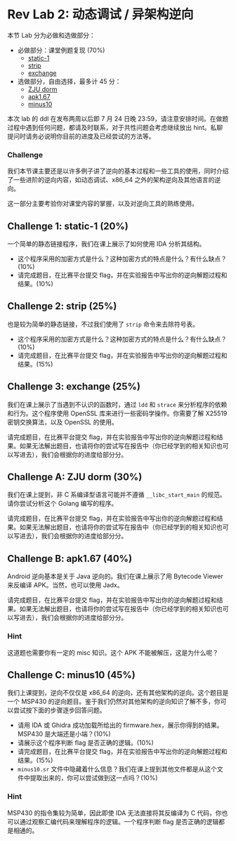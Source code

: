 # Rev Lab 2: 动态调试 / 异架构逆向

本节 Lab 分为必做和选做部分：

- 必做部分：课堂例题复现 (70%)
    - [static-1](#challenge-1-static-1-20)
    - [strip](#challenge-2-strip-25)
    - [exchange](#challenge-3-exchange-25)
- 选做部分，自由选择，最多计 45 分：
    - [ZJU dorm](#challenge-a-zju-dorm-30)
    - [apk1.67](#challenge-b-apk167-40)
    - [minus10](#challenge-c-minus10-45)

本次 lab 的 ddl 在发布两周以后即 7 月 24 日晚 23:59，请注意安排时间。在做题过程中遇到任何问题，都请及时联系，对于共性问题会考虑继续放出 hint。私聊提问时请务必说明你目前的进度及已经尝试的方法等。

### Challenge

我们本节课主要还是以许多例子讲了逆向的基本过程和一些工具的使用，同时介绍了一些进阶的逆向内容，如动态调试、x86_64 之外的架构逆向及其他语言的逆向。

这一部分主要考验你对课堂内容的掌握，以及对逆向工具的熟练使用。

## Challenge 1: static-1 (20%)

一个简单的静态链接程序，我们在课上展示了如何使用 IDA 分析其结构。

- 这个程序采用的加密方式是什么？这种加密方式的特点是什么？有什么缺点？(10%)
- 请完成题目，在比赛平台提交 flag，并在实验报告中写出你的逆向解题过程和结果。(10%)

## Challenge 2: strip (25%)

也是较为简单的静态链接，不过我们使用了 `strip` 命令来去除符号表。

- 这个程序采用的加密方式是什么？这种加密方式的特点是什么？有什么缺点？(10%)
- 请完成题目，在比赛平台提交 flag，并在实验报告中写出你的逆向解题过程和结果。(15%)

## Challenge 3: exchange (25%)

我们在课上展示了当遇到不认识的函数时，通过 `ldd` 和 `strace` 来分析程序的依赖和行为。这个程序使用 OpenSSL 库来进行一些密码学操作。你需要了解 X25519 密钥交换算法，以及 OpenSSL 的使用。

请完成题目，在比赛平台提交 flag，并在实验报告中写出你的逆向解题过程和结果。如果无法解出题目，也请将你的尝试写在报告中（你已经学到的相关知识也可以写进去），我们会根据你的进度给部分分。

## Challenge A: ZJU dorm (30%)

我们在课上提到，非 C 系编译型语言可能并不遵循 `__libc_start_main` 的规范。请你尝试分析这个 Golang 编写的程序。

请完成题目，在比赛平台提交 flag，并在实验报告中写出你的逆向解题过程和结果。如果无法解出题目，也请将你的尝试写在报告中（你已经学到的相关知识也可以写进去），我们会根据你的进度给部分分。

## Challenge B: apk1.67 (40%)

Android 逆向基本是关于 Java 逆向的。我们在课上展示了用 Bytecode Viewer 来反编译 APK。当然，也可以使用 Jadx。

请完成题目，在比赛平台提交 flag，并在实验报告中写出你的逆向解题过程和结果。如果无法解出题目，也请将你的尝试写在报告中（你已经学到的相关知识也可以写进去），我们会根据你的进度给部分分。

### Hint

这道题也需要你有一定的 misc 知识。这个 APK 不能被解压，这是为什么呢？

## Challenge C: minus10 (45%)

我们上课提到，逆向不仅仅是 x86_64 的逆向，还有其他架构的逆向。这个题目是一个 MSP430 的逆向题目。鉴于我们仍然对其他架构的逆向知识了解不多，你可以尝试按下面的步骤逐步回答问题。

- 请用 IDA 或 Ghidra 成功加载所给出的 firmware.hex，展示你得到的结果。MSP430 是大端还是小端？(10%)
- 请展示这个程序判断 flag 是否正确的逻辑。(10%)
- 请完成题目，在比赛平台提交 flag，并在实验报告中写出你的逆向解题过程和结果。(15%)
- `minus10.sr` 文件中隐藏着什么信息？我们在课上提到其他文件都是从这个文件中提取出来的，你可以尝试做到这一点吗？(10%)

### Hint

MSP430 的指令集较为简单，因此即使 IDA 无法直接将其反编译为 C 代码，你也可以通过观察汇编代码来理解程序的逻辑。一个程序判断 flag 是否正确的逻辑都是相通的。
